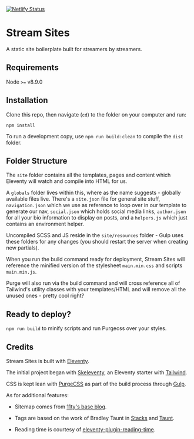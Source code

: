 [![Netlify Status](https://api.netlify.com/api/v1/badges/f4455669-0ce8-40ea-8ff5-5c31f0aadfa5/deploy-status)](https://app.netlify.com/sites/skeleventy/deploys)

# Stream Sites

A static site boilerplate built for streamers by streamers.

## Requirements

Node `>=` v8.9.0

## Installation

Clone this repo, then navigate (`cd`) to the folder on your computer and run:

```
npm install
```

To run a development copy, use `npm run build:clean` to compile the `dist` folder.

## Folder Structure

The `site` folder contains all the templates, pages and content which Eleventy will watch and compile into HTML for us.

A `globals` folder lives within this, where as the name suggests - globally available files live. There's a `site.json` file for general site stuff, `navigation.json` which we use as reference to loop over in our template to generate our nav, `social.json` which holds social media links, `author.json` for all your bio information to display on posts, and a `helpers.js` which just contains an environment helper.

Uncompiled SCSS and JS reside in the `site/resources` folder - Gulp uses these folders for any changes (you should restart the server when creating new partials).

When you run the build command ready for deployment, Stream Sites will reference the minified version of the stylesheet `main.min.css` and scripts `main.min.js`.

Purge will also run via the build command and will cross reference all of Tailwind's utility classes with your templates/HTML and will remove all the unused ones - pretty cool right?

## Ready to deploy?

`npm run build` to minify scripts and run Purgecss over your styles.

## Credits

Stream Sites is built with [Eleventy](https://www.11ty.io/).

The initial project began with [Skeleventy](https://skeleventy.netlify.com/), an Eleventy starter with [Tailwind](https://tailwindcss.com/).

CSS is kept lean with [PurgeCSS](https://www.purgecss.com/) as part of the build process through [Gulp](https://gulpjs.com/).

As for additional features:

- Sitemap comes from [11ty's base blog](https://github.com/11ty/eleventy-base-blog).

- Tags are based on the work of Bradley Taunt in [Stacks](https://github.com/bradleytaunt/stacks-11ty) and [Taunt](https://github.com/bradleytaunt/eleventy-taunt).

- Reading time is courtesy of [eleventy-plugin-reading-time](https://www.npmjs.com/package/eleventy-plugin-reading-time).
